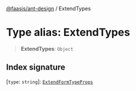 [@faasjs/ant-design](../README.md) / ExtendTypes

# Type alias: ExtendTypes

> **ExtendTypes**: `Object`

## Index signature

 \[`type`: `string`\]: [`ExtendFormTypeProps`](ExtendFormTypeProps.md)
